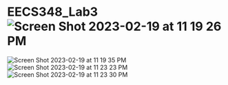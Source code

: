 # EECS348_Lab3![Screen Shot 2023-02-19 at 11 19 26 PM](https://user-images.githubusercontent.com/67212116/220015935-f745703a-3169-4652-ab71-7e9a84abb3b2.png)
![Screen Shot 2023-02-19 at 11 19 35 PM](https://user-images.githubusercontent.com/67212116/220015938-69f6de4e-ddbc-4a02-9e90-26be5918efa0.png)
![Screen Shot 2023-02-19 at 11 23 23 PM](https://user-images.githubusercontent.com/67212116/220016087-23824643-0a79-4682-867c-eba1ec2b98da.png)
![Screen Shot 2023-02-19 at 11 23 30 PM](https://user-images.githubusercontent.com/67212116/220016093-54a23cee-0a23-4478-9263-f367d346c4b9.png)
